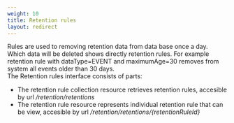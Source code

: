 ```yaml
---
weight: 10
title: Retention rules
layout: redirect
---
```


Rules are used to removing retention data from data base once a day. Which data will be deleted shows directly retention rules. For example retention rule with dataType=EVENT and maximumAge=30 removes from system all events older than 30 days.  
The Retention rules interface consists of parts:
-   The retention rule collection resource retrieves retention rules, accesible by url */retention/retentions*
-   The retention rule resource represents individual retention rule that can be view, accesible by url */retention/retentions/{retentionRuleId}*
